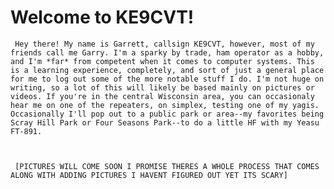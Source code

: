 
# Welcome to KE9CVT!
     Hey there! My name is Garrett, callsign KE9CVT, however, most of my friends call me Garry. I'm a sparky by trade, ham operator as a hobby, and I'm *far* from competent when it comes to computer systems. This is a learning experience, completely, and sort of just a general place for me to log out some of the more notable stuff I do. I'm not huge on writing, so a lot of this will likely be based mainly on pictures or videos. If you're in the central Wisconsin area, you can occasionaly hear me on one of the repeaters, on simplex, testing one of my yagis. Occasionally I'll pop out to a public park or area--my favorites being Scray Hill Park or Four Seasons Park--to do a little HF with my Yeasu FT-891.



     [PICTURES WILL COME SOON I PROMISE THERES A WHOLE PROCESS THAT COMES ALONG WITH ADDING PICTURES I HAVENT FIGURED OUT YET ITS SCARY]
